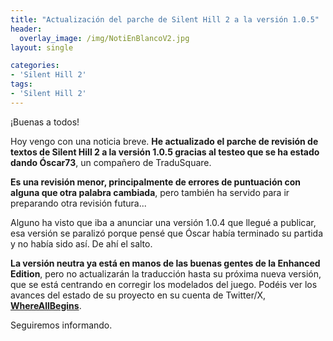 ```yaml
---
title: "Actualización del parche de Silent Hill 2 a la versión 1.0.5"
header:
  overlay_image: /img/NotiEnBlancoV2.jpg
layout: single

categories:
- 'Silent Hill 2'
tags:
- 'Silent Hill 2'
---
```


¡Buenas a todos!

Hoy vengo con una noticia breve. **He actualizado el parche de revisión de textos de Silent Hill 2 a la versión 1.0.5 gracias al testeo que se ha estado dando Óscar73**, un compañero de TraduSquare.

**Es una revisión menor, principalmente de errores de puntuación con alguna que otra palabra cambiada**, pero también ha servido para ir preparando otra revisión futura...

Alguno ha visto que iba a anunciar una versión 1.0.4 que llegué a publicar, esa versión se paralizó porque pensé que Óscar había terminado su partida y no había sido así. De ahí el salto.

**La versión neutra ya está en manos de las buenas gentes de la Enhanced Edition**, pero no actualizarán la traducción hasta su próxima nueva versión, que se está centrando en corregir los modelados del juego. Podéis ver los avances del estado de su proyecto en su cuenta de Twitter/X, **[WhereAllBegins](https://twitter.com/whereallbegins)**.

Seguiremos informando.

